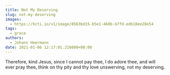 ```yaml
---
title: Not My Deserving
slug: not-my-deserving
images:
  - https://hcti.io/v1/image/8563bd15-b5e1-468b-b7fd-edb18ee28e54
tags:
  - grace
authors:
  - Johann Heermann
date: 2021-01-06 12:17:01.216000+00:00
---
```


Therefore, kind Jesus, since I cannot pay thee, 
I do adore thee, and will ever pray thee, 
think on thy pity and thy love unswerving, 
not my deserving.